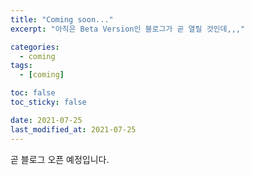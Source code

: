 ```yaml
---
title: "Coming soon..."
excerpt: "아직은 Beta Version인 블로그가 곧 열릴 것인데,,,"

categories:
  - coming
tags:
  - [coming]

toc: false
toc_sticky: false

date: 2021-07-25
last_modified_at: 2021-07-25
---
```

곧 블로그 오픈 예정입니다.
